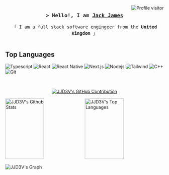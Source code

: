 
<a href="https://komarev.com/ghpvc/?username=JJD3V">
  <img align="right" src="https://komarev.com/ghpvc/?username=JJD3V&label=Visitors&color=0e75b6&style=flat" alt="Profile visitor" />
</a>

<!-- Intro  -->
<h3 align="center">
  <samp>&gt; Hello!, I am
    <b><a target="_blank" href="https://x.com/JJD3V">Jack James</a></b>
  </samp>
</h3>

<p align="center"> 
  <samp>
    「 I am a full stack software engingeer from the <b>United Kingdom</b> 」
    <br>
    <br>
  </samp>
</p>

## Top Languages

![Typescript](https://img.shields.io/badge/Typescript-007acc?style=for-the-badge&labelColor=black&logo=typescript&logoColor=007acc)
![React](https://img.shields.io/badge/-React-61DBFB?style=for-the-badge&labelColor=black&logo=react&logoColor=61DBFB)
![React Native](https://img.shields.io/badge/React_Native-20232A?style=for-the-badge&logo=react&logoColor=61DAFB)
![Next.js](https://img.shields.io/badge/next.js-000000?style=for-the-badge&logo=nextdotjs&logoColor=white)
![Nodejs](https://img.shields.io/badge/Nodejs-3C873A?style=for-the-badge&labelColor=black&logo=node.js&logoColor=3C873A)
![Tailwind](https://img.shields.io/badge/Tailwind_CSS-092749?style=for-the-badge&logo=tailwindcss&logoColor=06B6D4&labelColor=000000)
![C++](https://img.shields.io/badge/C%2B%2B-17-blue?style=for-the-badge&logo=cplusplus)
![Git](https://img.shields.io/badge/Git-F05032?style=for-the-badge&logo=git&logoColor=white)

<br/>

<p align="center">
  <a href="https://github.com/ashe-t">
    <img src="https://github-profile-summary-cards.vercel.app/api/cards/profile-details?username=JJD3V&theme=radical" alt="JJD3V's GitHub Contribution"/>
  </a>
</p>

<a> 
    <a href="https://github.com/ashe-t"><img alt="JJD3V's Github Stats" src="https://denvercoder1-github-readme-stats.vercel.app/api?username=JJD3V&show_icons=true&count_private=true&theme=react&border_color=7F3FBF&bg_color=0D1117&title_color=F85D7F&icon_color=F8D866" height="192px" width="49.5%"/></a>
  <a href="https://github.com/JJD3V"><img alt="JJD3V's Top Languages" src="https://denvercoder1-github-readme-stats.vercel.app/api/top-langs/?username=JJD3V&langs_count=8&layout=compact&theme=react&border_color=7F3FBF&bg_color=0D1117&title_color=F85D7F&icon_color=F8D866" height="192px" width="49.5%"/></a>
  <br/>
</a>

![JJD3V's Graph](https://github-readme-activity-graph.vercel.app/graph?username=JJD3V&custom_title=Jack%20James's%20GitHub%20Activity%20Graph&bg_color=0D1117&color=7F3FBF&line=7F3FBF&point=7F3FBF&area_color=FFFFFF&title_color=FFFFFF&area=true)
